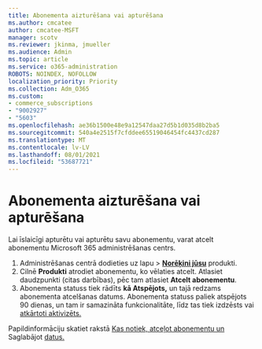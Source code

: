 ```yaml
---
title: Abonementa aizturēšana vai apturēšana
ms.author: cmcatee
author: cmcatee-MSFT
manager: scotv
ms.reviewer: jkinma, jmueller
ms.audience: Admin
ms.topic: article
ms.service: o365-administration
ROBOTS: NOINDEX, NOFOLLOW
localization_priority: Priority
ms.collection: Adm_O365
ms.custom:
- commerce_subscriptions
- "9002927"
- "5603"
ms.openlocfilehash: ae36b1500e48e9a12547daa27d5b1d035d8b2ba5
ms.sourcegitcommit: 540a4e2515f7cfddee65519046454fc4437cd287
ms.translationtype: MT
ms.contentlocale: lv-LV
ms.lasthandoff: 08/01/2021
ms.locfileid: "53687721"
---
```

# <a name="suspend-or-pause-a-subscription"></a>Abonementa aizturēšana vai apturēšana

Lai īslaicīgi apturētu vai apturētu savu abonementu, varat atcelt abonementu Microsoft 365 administrēšanas centrs.

1. Administrēšanas centrā dodieties uz lapu  >  **[Norēķini jūsu](https://go.microsoft.com/fwlink/p/?linkid=842054)** produkti.
2. Cilnē **Produkti** atrodiet abonementu, ko vēlaties atcelt. Atlasiet daudzpunkti (citas darbības), pēc tam atlasiet **Atcelt abonementu**.
3. Abonementa statuss tiek rādīts **kā Atspējots,** un tajā redzams abonementa atcelšanas datums. Abonementa statuss paliek atspējots 90 dienas, un tam ir samazināta funkcionalitāte, līdz tas tiek izdzēsts vai [atkārtoti aktivizēts.](/microsoft-365/commerce/subscriptions/reactivate-your-subscription)

Papildinformāciju skatiet rakstā [Kas notiek, atceļot abonementu un](/microsoft-365/commerce/subscriptions/cancel-your-subscription#what-happens-when-you-cancel-a-subscription) Saglabājot [datus.](/microsoft-365/commerce/subscriptions/cancel-your-subscription#save-your-data)
